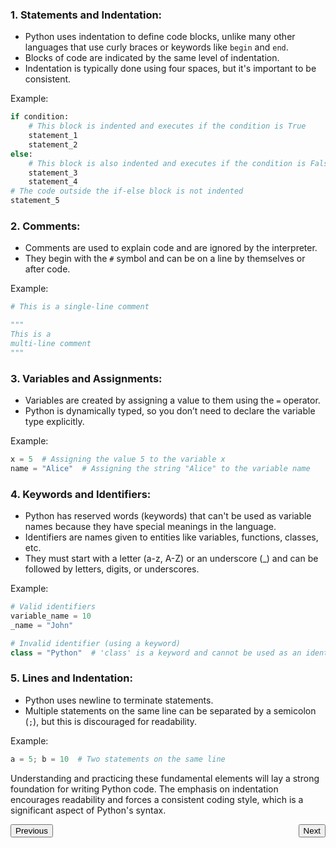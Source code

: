 ### 1. Statements and Indentation:
- Python uses indentation to define code blocks, unlike many other languages that use curly braces or keywords like `begin` and `end`.
- Blocks of code are indicated by the same level of indentation.
- Indentation is typically done using four spaces, but it's important to be consistent.

Example:
```python
if condition:
    # This block is indented and executes if the condition is True
    statement_1
    statement_2
else:
    # This block is also indented and executes if the condition is False
    statement_3
    statement_4
# The code outside the if-else block is not indented
statement_5
```

### 2. Comments:
- Comments are used to explain code and are ignored by the interpreter.
- They begin with the `#` symbol and can be on a line by themselves or after code.
  
Example:
```python
# This is a single-line comment

"""
This is a
multi-line comment
"""
```

### 3. Variables and Assignments:
- Variables are created by assigning a value to them using the `=` operator.
- Python is dynamically typed, so you don’t need to declare the variable type explicitly.

Example:
```python
x = 5  # Assigning the value 5 to the variable x
name = "Alice"  # Assigning the string "Alice" to the variable name
```

### 4. Keywords and Identifiers:
- Python has reserved words (keywords) that can't be used as variable names because they have special meanings in the language.
- Identifiers are names given to entities like variables, functions, classes, etc.
- They must start with a letter (a-z, A-Z) or an underscore (_) and can be followed by letters, digits, or underscores.

Example:
```python
# Valid identifiers
variable_name = 10
_name = "John"

# Invalid identifier (using a keyword)
class = "Python"  # 'class' is a keyword and cannot be used as an identifier
```

### 5. Lines and Indentation:
- Python uses newline to terminate statements.
- Multiple statements on the same line can be separated by a semicolon (`;`), but this is discouraged for readability.

Example:
```python
a = 5; b = 10  # Two statements on the same line
```

Understanding and practicing these fundamental elements will lay a strong foundation for writing Python code. The emphasis on indentation encourages readability and forces a consistent coding style, which is a significant aspect of Python's syntax.

<div style="overflow: hidden; margin-bottom: 20px;">
  <div style="float: left;"><a href="../Readme.md"><button>Previous</button></a></div><div style="float: right;"><a href="next_page.md"><button>Next</button></a></div>
</div>

